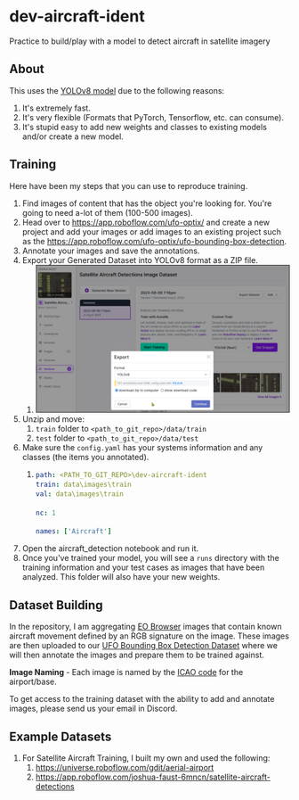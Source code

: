 # dev-aircraft-ident
Practice to build/play with a model to detect aircraft in satellite imagery


## About

This uses the [YOLOv8 model](https://github.com/ultralytics/ultralytics) due to the following reasons:

1. It's extremely fast.
2. It's very flexible (Formats that PyTorch, Tensorflow, etc. can consume).
3. It's stupid easy to add new weights and classes to existing models and/or create a new model. 


## Training

Here have been my steps that you can use to reproduce training.

1. Find images of content that has the object you're looking for. You're going to need a-lot of them (100-500 images).
2. Head over to https://app.roboflow.com/ufo-optix/ and create a new project and add your images or add images to an existing project such as the https://app.roboflow.com/ufo-optix/ufo-bounding-box-detection.
3. Annotate your images and save the annotations.
4. Export your Generated Dataset into YOLOv8 format as a ZIP file.
   1. ![](./doc/steps_001.png)
5. Unzip and move:
   1.  `train` folder to `<path_to_git_repo>/data/train`
   2.  `test` folder to `<path_to_git_repo>/data/test`
6.  Make sure the `config.yaml` has your systems information and any classes (the items you annotated).
    1.  ```yaml 
        path: <PATH_TO_GIT_REPO>\dev-aircraft-ident
        train: data\images\train
        val: data\images\train

        nc: 1

        names: ['Aircraft']
        ```
7. Open the aircraft_detection notebook and run it. 
8. Once you've trained your model, you will see a `runs` directory with the training information and your test cases as images that have been analyzed. This folder will also have your new weights. 


## Dataset Building

In the repository, I am aggregating [EO Browser](https://apps.sentinel-hub.com/eo-browser/) images that contain known aircraft movement defined by an RGB signature on the image. These images are then uploaded to our [UFO Bounding Box Detection Dataset](https://app.roboflow.com/ufo-optix/ufo-bounding-box-detection) where we will then annotate the images and prepare them to be trained against. 

**Image Naming** - Each image is named by the [ICAO code](https://en.wikipedia.org/wiki/ICAO_airport_code) for the airport/base.

To get access to the training dataset with the ability to add and annotate images, please send us your email in Discord.

## Example Datasets

1. For Satellite Aircraft Training, I built my own and used the following:
   1. https://universe.roboflow.com/gdit/aerial-airport
   2. https://app.roboflow.com/joshua-faust-6mncn/satellite-aircraft-detections